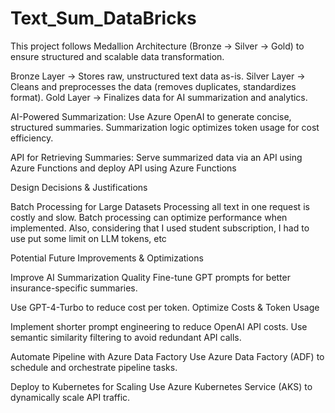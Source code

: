 # Text_Sum_DataBricks

This project follows Medallion Architecture (Bronze → Silver → Gold) to ensure structured and scalable data transformation.

Bronze Layer → Stores raw, unstructured text data as-is.
Silver Layer → Cleans and preprocesses the data (removes duplicates, standardizes format).
Gold Layer → Finalizes data for AI summarization and analytics.


AI-Powered Summarization:
Use Azure OpenAI to generate concise, structured summaries. Summarization logic optimizes token usage for cost efficiency.

API for Retrieving Summaries:
Serve summarized data via an API using Azure Functions and deploy API using Azure Functions

Design Decisions & Justifications

Batch Processing for Large Datasets
Processing all text in one request is costly and slow. Batch processing can optimize performance when implemented.
Also, considering that I used student subscription, I had to use put some limit on LLM tokens, etc



Potential Future Improvements & Optimizations

Improve AI Summarization Quality
Fine-tune GPT prompts for better insurance-specific summaries.

Use GPT-4-Turbo to reduce cost per token.
Optimize Costs & Token Usage

Implement shorter prompt engineering to reduce OpenAI API costs.
Use semantic similarity filtering to avoid redundant API calls.

Automate Pipeline with Azure Data Factory
Use Azure Data Factory (ADF) to schedule and orchestrate pipeline tasks.

Deploy to Kubernetes for Scaling
Use Azure Kubernetes Service (AKS) to dynamically scale API traffic.
